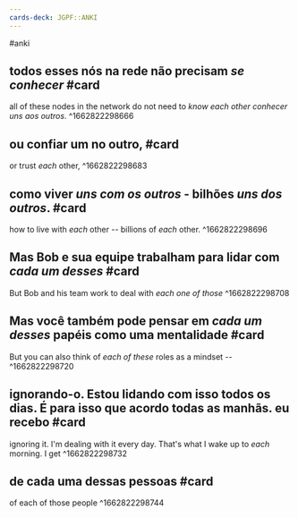 ```yaml
---
cards-deck: JGPF::ANKI
---
```


#anki 

## todos esses nós na rede não precisam *se conhecer* #card 
all of these nodes in the network do not need to *know each other*
*conhecer uns aos outros*.
^1662822298666

## ou confiar um no outro, #card 
or trust *each* other,
^1662822298683

## como viver *uns com os outros* - bilhões *uns dos outros*. #card 
how to live with *each* other -- billions of *each* other.
^1662822298696

## Mas Bob e sua equipe trabalham para lidar com *cada um desses* #card 
But Bob and his team work to deal with *each one of those*
^1662822298708

## Mas você também pode pensar em *cada um desses* papéis como uma mentalidade  #card 
But you can also think of *each of these* roles as a mindset --
^1662822298720

## ignorando-o. Estou lidando com isso todos os dias. É para isso que acordo todas as manhãs. eu recebo #card 
ignoring it. I'm dealing with it every day. That's what I wake up to *each* morning. I get
^1662822298732

## de cada uma dessas pessoas #card 
of each of those people
^1662822298744
